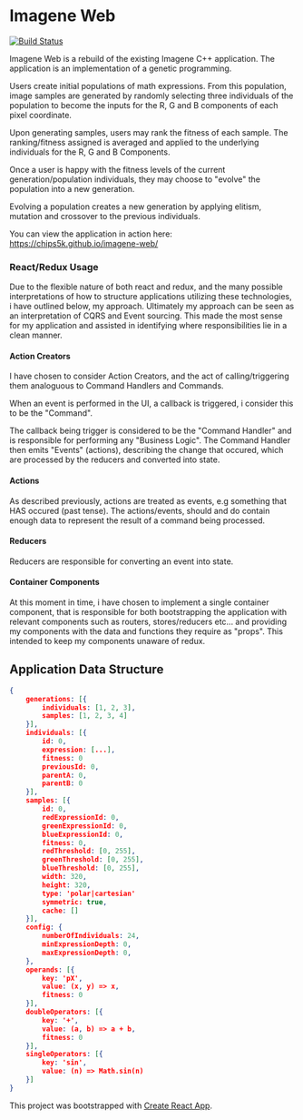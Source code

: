 # Imagene Web

[![Build Status](https://travis-ci.org/chips5k/imagene-web.svg?branch=master)](https://travis-ci.org/chips5k/imagene-web)

Imagene Web is a rebuild of the existing Imagene C++ application.
The application is an implementation of a genetic programming.

Users create initial populations of math expressions.
From this population, image samples are generated by randomly selecting three individuals of the population to become the inputs for the R, G and B components of each pixel coordinate.

Upon generating samples, users may rank the fitness of each sample. The ranking/fitness assigned is averaged and applied to the underlying individuals for the R, G and B Components.

Once a user is happy with the fitness levels of the current generation/population individuals, they may choose to "evolve" the population into a new generation.

Evolving a population creates a new generation by applying elitism, mutation and crossover to the previous individuals. 

You can view the application in action here: 
https://chips5k.github.io/imagene-web/

### React/Redux Usage
Due to the flexible nature of both react and redux, and the many possible interpretations of how to structure applications utilizing these technologies, i have outlined below, my approach. Ultimately my approach can be seen as an interpretation of CQRS and Event sourcing. This made the most sense for my application and assisted in identifying where responsibilities lie in a clean manner.

#### Action Creators
I have chosen to consider Action Creators, and the act of calling/triggering them analoguous to Command Handlers and Commands.

When an event is performed in the UI, a callback is triggered, i consider this to be the "Command".

The callback being trigger is considered to be the "Command Handler" and is responsible for performing any "Business Logic". The Command Handler then emits "Events" (actions), describing the change that occured, which are processed by the reducers and converted into state. 

#### Actions
As described previously, actions are treated as events, e.g something that HAS occured (past tense). The actions/events, should and do contain enough data to represent the result of a command being processed.

#### Reducers
Reducers are responsible for converting an event into state.


#### Container Components
At this moment in time, i have chosen to implement a single container component, that is responsible for both bootstrapping the application with relevant components such as routers, stores/reducers etc... and providing my components with the data and functions they require as "props". This intended to keep my components unaware of redux.


## Application Data Structure

```json
{
    generations: [{
        individuals: [1, 2, 3],
        samples: [1, 2, 3, 4]
    }],
    individuals: [{
        id: 0,
        expression: [...],
        fitness: 0
        previousId: 0,
        parentA: 0,
        parentB: 0
    }],
    samples: [{
        id: 0,
        redExpressionId: 0,
        greenExpressionId: 0,
        blueExpressionId: 0,
        fitness: 0,
        redThreshold: [0, 255],
        greenThreshold: [0, 255],
        blueThreshold: [0, 255],
        width: 320,
        height: 320,
        type: 'polar|cartesian'
        symmetric: true,
        cache: []
    }],
    config: {
        numberOfIndividuals: 24,
        minExpressionDepth: 0,
        maxExpressionDepth: 0,
    },
    operands: [{
        key: 'pX',
        value: (x, y) => x,
        fitness: 0
    }],
    doubleOperators: [{
        key: '+',
        value: (a, b) => a + b,
        fitness: 0
    }],
    singleOperators: [{
        key: 'sin',
        value: (n) => Math.sin(n)
    }]
}
```

    

This project was bootstrapped with [Create React App](https://github.com/facebookincubator/create-react-app).